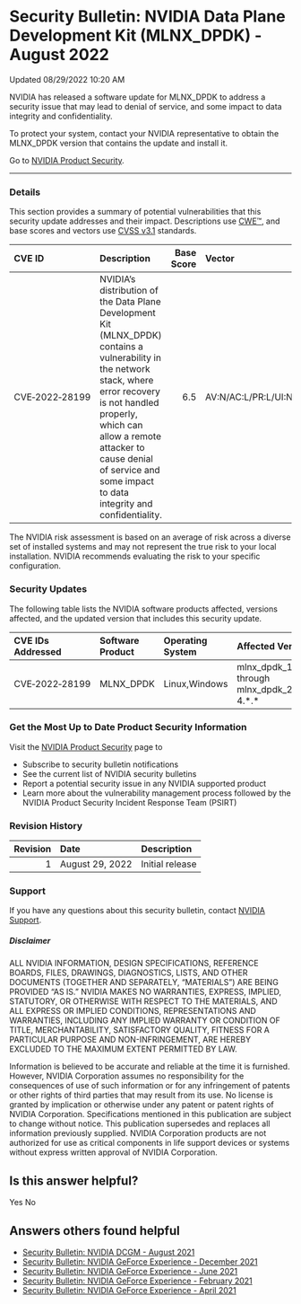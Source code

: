 

Security Bulletin: NVIDIA Data Plane Development Kit (MLNX\_DPDK) - August 2022
===============================================================================




 Updated 08/29/2022 10:20 AM



NVIDIA has released a software update for MLNX\_DPDK to address a security issue that may lead to denial of service, and some impact to data integrity and confidentiality.


To protect your system, contact your NVIDIA representative to obtain the MLNX\_DPDK version that contains the update and install it.


Go to [NVIDIA Product Security](https://www.nvidia.com/security/).






---




### Details


This section provides a summary of potential vulnerabilities that this security update addresses and their impact. Descriptions use [CWE™](https://cwe.mitre.org/), and base scores and vectors use [CVSS v3.1](https://www.first.org/cvss/v3.1/user-guide) standards.


| CVE ID | Description | Base Score | Vector |
|:---------------|:-------------------------------------------------------------------------------------------------------------------------------------------------------------------------------------------------------------------------------------------------------------------------------------|-------------:|:------------------------------------|
| CVE‑2022‑28199 | NVIDIA’s distribution of the Data Plane Development Kit (MLNX\_DPDK) contains a vulnerability in the network stack, where error recovery is not handled properly, which can allow a remote attacker to cause denial of service and some impact to data integrity and confidentiality. | 6.5 | AV:N/AC:L/PR:L/UI:N/S:U/C:N/I:N/A:H |
The NVIDIA risk assessment is based on an average of risk across a diverse set of installed systems and may not represent the true risk to your local installation. NVIDIA recommends evaluating the risk to your specific configuration.


### Security Updates


The following table lists the NVIDIA software products affected, versions affected, and the updated version that includes this security update.


| CVE IDs Addressed | Software Product | Operating System | Affected Versions | Updated Version |
|:--------------------|:-------------------|:-------------------|:----------------------------------------------------------|:----------------------|
| CVE‑2022‑28199 | MLNX\_DPDK | Linux,Windows | mlnx\_dpdk\_19.11\_1.\*.\* through mlnx\_dpdk\_20.11\_1.0.0-4.\*.\* | mlnx\_dpdk\_20.11\_5.0.0 |
### Get the Most Up to Date Product Security Information


Visit the [NVIDIA Product Security](https://www.nvidia.com/security) page to


* Subscribe to security bulletin notifications
* See the current list of NVIDIA security bulletins
* Report a potential security issue in any NVIDIA supported product
* Learn more about the vulnerability management process followed by the NVIDIA Product Security Incident Response Team (PSIRT)


### Revision History


| Revision | Date | Description |
|-----------:|:----------------|:----------------|
| 1 | August 29, 2022 | Initial release |
### Support


If you have any questions about this security bulletin, contact [NVIDIA Support](https://www.nvidia.com/object/support.html).


##### Disclaimer


ALL NVIDIA INFORMATION, DESIGN SPECIFICATIONS, REFERENCE BOARDS, FILES, DRAWINGS, DIAGNOSTICS, LISTS, AND OTHER DOCUMENTS (TOGETHER AND SEPARATELY, “MATERIALS”) ARE BEING PROVIDED “AS IS.” NVIDIA MAKES NO WARRANTIES, EXPRESS, IMPLIED, STATUTORY, OR OTHERWISE WITH RESPECT TO THE MATERIALS, AND ALL EXPRESS OR IMPLIED CONDITIONS, REPRESENTATIONS AND WARRANTIES, INCLUDING ANY IMPLIED WARRANTY OR CONDITION OF TITLE, MERCHANTABILITY, SATISFACTORY QUALITY, FITNESS FOR A PARTICULAR PURPOSE AND NON-INFRINGEMENT, ARE HEREBY EXCLUDED TO THE MAXIMUM EXTENT PERMITTED BY LAW.


Information is believed to be accurate and reliable at the time it is furnished. However, NVIDIA Corporation assumes no responsibility for the consequences of use of such information or for any infringement of patents or other rights of third parties that may result from its use. No license is granted by implication or otherwise under any patent or patent rights of NVIDIA Corporation. Specifications mentioned in this publication are subject to change without notice. This publication supersedes and replaces all information previously supplied. NVIDIA Corporation products are not authorized for use as critical components in life support devices or systems without express written approval of NVIDIA Corporation.










Is this answer helpful?
-----------------------



Yes
No







Answers others found helpful
----------------------------


* [Security Bulletin: NVIDIA DCGM - August 2021](/app/answers/detail/a_id/5219/related/1)
* [Security Bulletin: NVIDIA GeForce Experience - December 2021](/app/answers/detail/a_id/5295/related/1)
* [Security Bulletin: NVIDIA GeForce Experience - June 2021](/app/answers/detail/a_id/5199/related/1)
* [Security Bulletin: NVIDIA GeForce Experience - February 2021](/app/answers/detail/a_id/5155/related/1)
* [Security Bulletin: NVIDIA GeForce Experience - April 2021](/app/answers/detail/a_id/5184/related/1)








